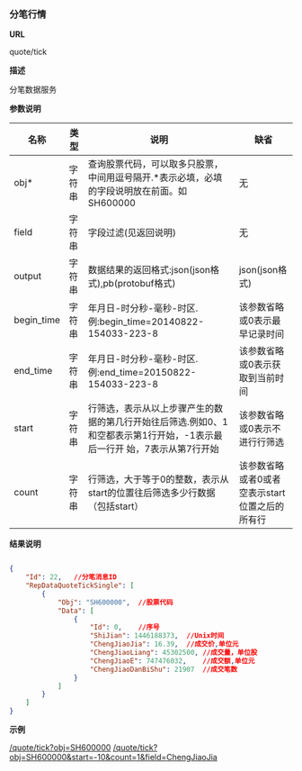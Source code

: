 
### 分笔行情

**URL**

quote/tick

**描述**

分笔数据服务

**参数说明**

|名称|类型|说明|缺省|
| -------- | -------- | -------- | -------- |
|obj\*|字符串|查询股票代码，可以取多只股票，中间用逗号隔开.\*表示必填，必填的字段说明放在前面。如SH600000|无|
|field|字符串|字段过滤(见返回说明)|无|
|output|字符串|数据结果的返回格式:json(json格式),pb(protobuf格式)|json(json格式)|
|begin_time|字符串|年月日-时分秒-毫秒-时区.例:begin_time=20140822-154033-223-8|该参数省略或0表示最早记录时间
|end_time|字符串|年月日-时分秒-毫秒-时区.例:end_time=20150822-154033-223-8|该参数省略或0表示获取到当前时间
|start|字符串|行筛选，表示从以上步骤产生的数据的第几行开始往后筛选.例如0、1和空都表示第1行开始，-1表示最后一行开 始，7表示从第7行开始|该参数省略或0表示不进行行筛选
|count|字符串|行筛选，大于等于0的整数，表示从start的位置往后筛选多少行数据（包括start）|该参数省略或者0或者空表示start位置之后的所有行

**结果说明**

```json

{
    "Id": 22,   //分笔消息ID
    "RepDataQuoteTickSingle": [
        {
            "Obj": "SH600000",  //股票代码
            "Data": [
                {
                    "Id": 0,    //序号
                    "ShiJian": 1446188373,  //Unix时间
                    "ChengJiaoJia": 16.39,  //成交价,单位元
                    "ChengJiaoLiang": 45302500, //成交量，单位股
                    "ChengJiaoE": 747476032,    //成交额,单位元
                    "ChengJiaoDanBiShu": 21907  //成交笔数
                }
            ]
        }
    ]
}
```

**示例**

[/quote/tick?obj=SH600000]($APIHOST$/quote/tick?obj=SH600000)
[/quote/tick?obj=SH600000&start=-10&count=1&field=ChengJiaoJia]($APIHOST$/quote/tick?obj=SH600000&start=-10&count=1&field=ChengJiaoJia)
